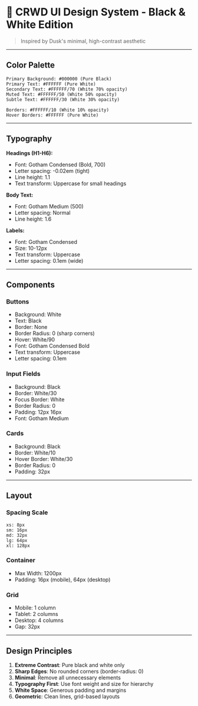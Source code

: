 # 🎨 CRWD UI Design System - Black & White Edition

> Inspired by Dusk's minimal, high-contrast aesthetic

---

## Color Palette

```
Primary Background: #000000 (Pure Black)
Primary Text: #FFFFFF (Pure White)
Secondary Text: #FFFFFF/70 (White 70% opacity)
Muted Text: #FFFFFF/50 (White 50% opacity)
Subtle Text: #FFFFFF/30 (White 30% opacity)

Borders: #FFFFFF/10 (White 10% opacity)
Hover Borders: #FFFFFF (Pure White)
```

---

## Typography

**Headings (H1-H6):**
- Font: Gotham Condensed (Bold, 700)
- Letter spacing: -0.02em (tight)
- Line height: 1.1
- Text transform: Uppercase for small headings

**Body Text:**
- Font: Gotham Medium (500)
- Letter spacing: Normal
- Line height: 1.6

**Labels:**
- Font: Gotham Condensed
- Size: 10-12px
- Text transform: Uppercase
- Letter spacing: 0.1em (wide)

---

## Components

### Buttons
- Background: White
- Text: Black
- Border: None
- Border Radius: 0 (sharp corners)
- Hover: White/90
- Font: Gotham Condensed Bold
- Text transform: Uppercase
- Letter spacing: 0.1em

### Input Fields
- Background: Black
- Border: White/30
- Focus Border: White
- Border Radius: 0
- Padding: 12px 16px
- Font: Gotham Medium

### Cards
- Background: Black
- Border: White/10
- Hover Border: White/30
- Border Radius: 0
- Padding: 32px

---

## Layout

### Spacing Scale
```
xs: 8px
sm: 16px
md: 32px
lg: 64px
xl: 128px
```

### Container
- Max Width: 1200px
- Padding: 16px (mobile), 64px (desktop)

### Grid
- Mobile: 1 column
- Tablet: 2 columns
- Desktop: 4 columns
- Gap: 32px

---

## Design Principles

1. **Extreme Contrast**: Pure black and white only
2. **Sharp Edges**: No rounded corners (border-radius: 0)
3. **Minimal**: Remove all unnecessary elements
4. **Typography First**: Use font weight and size for hierarchy
5. **White Space**: Generous padding and margins
6. **Geometric**: Clean lines, grid-based layouts










